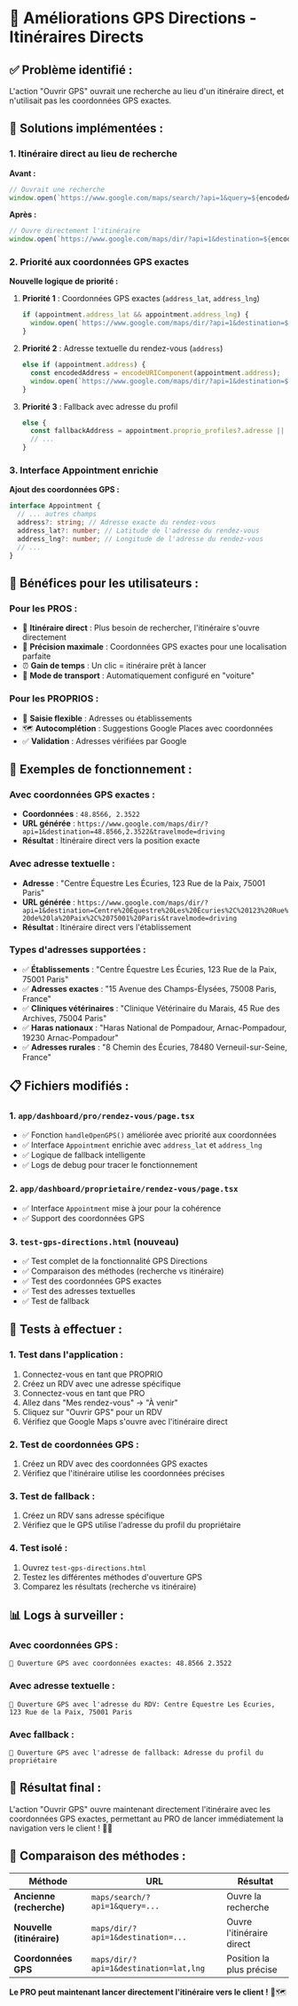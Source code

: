 # 🧭 Améliorations GPS Directions - Itinéraires Directs

## ✅ **Problème identifié :**
L'action "Ouvrir GPS" ouvrait une recherche au lieu d'un itinéraire direct, et n'utilisait pas les coordonnées GPS exactes.

## 🚀 **Solutions implémentées :**

### 1. **Itinéraire direct au lieu de recherche**
**Avant :**
```javascript
// Ouvrait une recherche
window.open(`https://www.google.com/maps/search/?api=1&query=${encodedAddress}`, '_blank');
```

**Après :**
```javascript
// Ouvre directement l'itinéraire
window.open(`https://www.google.com/maps/dir/?api=1&destination=${encodedAddress}&travelmode=driving`, '_blank');
```

### 2. **Priorité aux coordonnées GPS exactes**
**Nouvelle logique de priorité :**

1. **Priorité 1** : Coordonnées GPS exactes (`address_lat`, `address_lng`)
   ```javascript
   if (appointment.address_lat && appointment.address_lng) {
     window.open(`https://www.google.com/maps/dir/?api=1&destination=${lat},${lng}&travelmode=driving`, '_blank');
   }
   ```

2. **Priorité 2** : Adresse textuelle du rendez-vous (`address`)
   ```javascript
   else if (appointment.address) {
     const encodedAddress = encodeURIComponent(appointment.address);
     window.open(`https://www.google.com/maps/dir/?api=1&destination=${encodedAddress}&travelmode=driving`, '_blank');
   }
   ```

3. **Priorité 3** : Fallback avec adresse du profil
   ```javascript
   else {
     const fallbackAddress = appointment.proprio_profiles?.adresse || 'Adresse du client';
     // ...
   }
   ```

### 3. **Interface Appointment enrichie**
**Ajout des coordonnées GPS :**
```typescript
interface Appointment {
  // ... autres champs
  address?: string; // Adresse exacte du rendez-vous
  address_lat?: number; // Latitude de l'adresse du rendez-vous
  address_lng?: number; // Longitude de l'adresse du rendez-vous
  // ...
}
```

## 🎯 **Bénéfices pour les utilisateurs :**

### **Pour les PROS :**
- 🎯 **Itinéraire direct** : Plus besoin de rechercher, l'itinéraire s'ouvre directement
- 📍 **Précision maximale** : Coordonnées GPS exactes pour une localisation parfaite
- ⏰ **Gain de temps** : Un clic = itinéraire prêt à lancer
- 🚗 **Mode de transport** : Automatiquement configuré en "voiture"

### **Pour les PROPRIOS :**
- 📝 **Saisie flexible** : Adresses ou établissements
- 🗺️ **Autocomplétion** : Suggestions Google Places avec coordonnées
- ✅ **Validation** : Adresses vérifiées par Google

## 🧪 **Exemples de fonctionnement :**

### **Avec coordonnées GPS exactes :**
- **Coordonnées** : `48.8566, 2.3522`
- **URL générée** : `https://www.google.com/maps/dir/?api=1&destination=48.8566,2.3522&travelmode=driving`
- **Résultat** : Itinéraire direct vers la position exacte

### **Avec adresse textuelle :**
- **Adresse** : "Centre Équestre Les Écuries, 123 Rue de la Paix, 75001 Paris"
- **URL générée** : `https://www.google.com/maps/dir/?api=1&destination=Centre%20Équestre%20Les%20Écuries%2C%20123%20Rue%20de%20la%20Paix%2C%2075001%20Paris&travelmode=driving`
- **Résultat** : Itinéraire direct vers l'établissement

### **Types d'adresses supportées :**
- ✅ **Établissements** : "Centre Équestre Les Écuries, 123 Rue de la Paix, 75001 Paris"
- ✅ **Adresses exactes** : "15 Avenue des Champs-Élysées, 75008 Paris, France"
- ✅ **Cliniques vétérinaires** : "Clinique Vétérinaire du Marais, 45 Rue des Archives, 75004 Paris"
- ✅ **Haras nationaux** : "Haras National de Pompadour, Arnac-Pompadour, 19230 Arnac-Pompadour"
- ✅ **Adresses rurales** : "8 Chemin des Écuries, 78480 Verneuil-sur-Seine, France"

## 📋 **Fichiers modifiés :**

### 1. **`app/dashboard/pro/rendez-vous/page.tsx`**
- ✅ Fonction `handleOpenGPS()` améliorée avec priorité aux coordonnées
- ✅ Interface `Appointment` enrichie avec `address_lat` et `address_lng`
- ✅ Logique de fallback intelligente
- ✅ Logs de debug pour tracer le fonctionnement

### 2. **`app/dashboard/proprietaire/rendez-vous/page.tsx`**
- ✅ Interface `Appointment` mise à jour pour la cohérence
- ✅ Support des coordonnées GPS

### 3. **`test-gps-directions.html`** (nouveau)
- ✅ Test complet de la fonctionnalité GPS Directions
- ✅ Comparaison des méthodes (recherche vs itinéraire)
- ✅ Test des coordonnées GPS exactes
- ✅ Test des adresses textuelles
- ✅ Test de fallback

## 🧪 **Tests à effectuer :**

### 1. **Test dans l'application :**
1. Connectez-vous en tant que PROPRIO
2. Créez un RDV avec une adresse spécifique
3. Connectez-vous en tant que PRO
4. Allez dans "Mes rendez-vous" → "À venir"
5. Cliquez sur "Ouvrir GPS" pour un RDV
6. Vérifiez que Google Maps s'ouvre avec l'itinéraire direct

### 2. **Test de coordonnées GPS :**
1. Créez un RDV avec des coordonnées GPS exactes
2. Vérifiez que l'itinéraire utilise les coordonnées précises

### 3. **Test de fallback :**
1. Créez un RDV sans adresse spécifique
2. Vérifiez que le GPS utilise l'adresse du profil du propriétaire

### 4. **Test isolé :**
1. Ouvrez `test-gps-directions.html`
2. Testez les différentes méthodes d'ouverture GPS
3. Comparez les résultats (recherche vs itinéraire)

## 📊 **Logs à surveiller :**

### **Avec coordonnées GPS :**
```
📍 Ouverture GPS avec coordonnées exactes: 48.8566 2.3522
```

### **Avec adresse textuelle :**
```
📍 Ouverture GPS avec l'adresse du RDV: Centre Équestre Les Écuries, 123 Rue de la Paix, 75001 Paris
```

### **Avec fallback :**
```
📍 Ouverture GPS avec l'adresse de fallback: Adresse du profil du propriétaire
```

## 🎉 **Résultat final :**

L'action "Ouvrir GPS" ouvre maintenant directement l'itinéraire avec les coordonnées GPS exactes, permettant au PRO de lancer immédiatement la navigation vers le client ! 🚀🧭

## 🔄 **Comparaison des méthodes :**

| Méthode | URL | Résultat |
|---------|-----|----------|
| **Ancienne (recherche)** | `maps/search/?api=1&query=...` | Ouvre la recherche |
| **Nouvelle (itinéraire)** | `maps/dir/?api=1&destination=...` | Ouvre l'itinéraire direct |
| **Coordonnées GPS** | `maps/dir/?api=1&destination=lat,lng` | Position la plus précise |

**Le PRO peut maintenant lancer directement l'itinéraire vers le client !** 🎯🗺️






